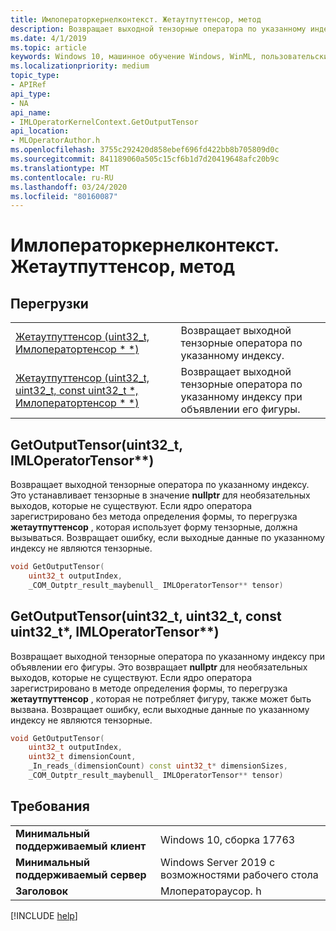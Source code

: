 ```yaml
---
title: Имлоператоркернелконтекст. Жетаутпуттенсор, метод
description: Возвращает выходной тензорные оператора по указанному индексу.
ms.date: 4/1/2019
ms.topic: article
keywords: Windows 10, машинное обучение Windows, WinML, пользовательские операторы, Жетаутпуттенсор
ms.localizationpriority: medium
topic_type:
- APIRef
api_type:
- NA
api_name:
- IMLOperatorKernelContext.GetOutputTensor
api_location:
- MLOperatorAuthor.h
ms.openlocfilehash: 3755c292420d858ebef696fd422bb8b705809d0c
ms.sourcegitcommit: 841189060a505c15cf6b1d7d20419648afc20b9c
ms.translationtype: MT
ms.contentlocale: ru-RU
ms.lasthandoff: 03/24/2020
ms.locfileid: "80160087"
---
```

# <a name="imloperatorkernelcontextgetoutputtensor-method"></a>Имлоператоркернелконтекст. Жетаутпуттенсор, метод

## <a name="overloads"></a>Перегрузки

| | |
|-|-|
| [Жетаутпуттенсор (uint32_t, Имлоператортенсор * *)](#GetOutputTensor1) | Возвращает выходной тензорные оператора по указанному индексу. |
| [Жетаутпуттенсор (uint32_t, uint32_t, const uint32_t *, Имлоператортенсор * *)](#GetOutputTensor2) | Возвращает выходной тензорные оператора по указанному индексу при объявлении его фигуры. |

<a name="GetOutputTensor1"></a>
## <a name="getoutputtensoruint32_t-imloperatortensor"></a>GetOutputTensor(uint32_t, IMLOperatorTensor**)

Возвращает выходной тензорные оператора по указанному индексу. Это устанавливает тензорные в значение **nullptr** для необязательных выходов, которые не существуют. Если ядро оператора зарегистрировано без метода определения формы, то перегрузка **жетаутпуттенсор** , которая использует форму тензорные, должна вызываться. Возвращает ошибку, если выходные данные по указанному индексу не являются тензорные.

```cpp
void GetOutputTensor(
    uint32_t outputIndex,
    _COM_Outptr_result_maybenull_ IMLOperatorTensor** tensor)
```

<a name="GetOutputTensor2"></a>
## <a name="getoutputtensoruint32_t-uint32_t-const-uint32_t-imloperatortensor"></a>GetOutputTensor(uint32_t, uint32_t, const uint32_t*, IMLOperatorTensor**)

Возвращает выходной тензорные оператора по указанному индексу при объявлении его фигуры. Это возвращает **nullptr** для необязательных выходов, которые не существуют. Если ядро оператора зарегистрировано в методе определения формы, то перегрузка **жетаутпуттенсор** , которая не потребляет фигуру, также может быть вызвана. Возвращает ошибку, если выходные данные по указанному индексу не являются тензорные.

```cpp
void GetOutputTensor(
    uint32_t outputIndex,
    uint32_t dimensionCount,
    _In_reads_(dimensionCount) const uint32_t* dimensionSizes,
    _COM_Outptr_result_maybenull_ IMLOperatorTensor** tensor)
```

## <a name="requirements"></a>Требования

| | |
|-|-|
| **Минимальный поддерживаемый клиент** | Windows 10, сборка 17763 |
| **Минимальный поддерживаемый сервер** | Windows Server 2019 с возможностями рабочего стола |
| **Заголовок** | Млоператораусор. h |

[!INCLUDE [help](../../includes/get-help.md)]
